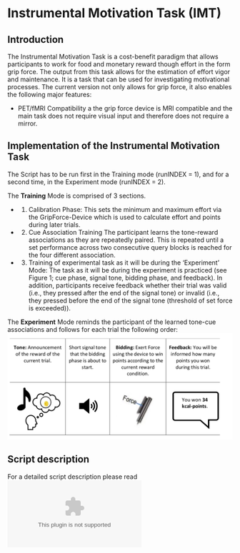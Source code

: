 # Instrumental Motivation Task (IMT) 

## Introduction
The Instrumental Motivation Task is a cost-benefit paradigm that allows participants to work for food and monetary reward though effort in the form grip force. The output from this task allows for the estimation of effort vigor and maintenance. It is a task that can be used for investigating motivational processes.
The current version not only allows for grip force, it also enables the following major features:
* PET/fMRI Compatibility a the grip force device is MRI compatible and the main task does not require visual input and therefore does not require a mirror. 


## Implementation of the Instrumental Motivation Task 

The Script has to be run first in the Training mode (runINDEX = 1), and for a second time, in the Experiment mode (runINDEX = 2). 

The **Training** Mode is comprised of 3 sections. 
* 1. Calibration Phase:
This sets the minimum and maximum effort via the GripForce-Device which is used to calculate effort and points during later trials.
* 2. Cue Association Training
The participant learns the tone-reward associations as they are repeatedly paired. This is repeated until a set performance across two consecutive query blocks is reached for the four different association.  
* 3. Training of experimental task as it will be during the ‘Experiment’ Mode:
The task as it will be during the experiment is practiced (see Figure 1; cue phase, signal tone, bidding phase, and feedback). In addition, participants receive feedback whether their trial was valid (i.e., they pressed after the end of the signal tone) or invalid (i.e., they pressed before the end of the signal tone (threshold of set force is exceeded)). 

The **Experiment** Mode reminds the participant of the learned tone-cue associations and follows for each trial the following order: 
![image](https://github.com/neuromadlab/Tasks/blob/4bcd566cc76490850d9dde8a0fe58321330e05ea/Instrumental_Motivation_Task/Documentation/IMT_Trial.png) 


## Script description 
 For a detailed script description please read ![file](Instrumental_Motivation_Task/README_IMT.docx)
